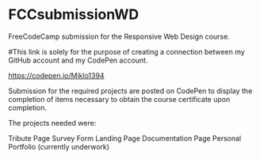 # FCCsubmissionWD

FreeCodeCamp submission for the Responsive Web Design course.

#This link is solely for the purpose of creating a connection between my GitHub account and my CodePen account.

https://codepen.io/Miklo1394

Submission for the required projects are posted on CodePen to display the completion of items necessary to obtain the course certificate upon completion.

The projects needed were:

Tribute Page
Survey Form
Landing Page
Documentation Page
Personal Portfolio (currently underwork)
